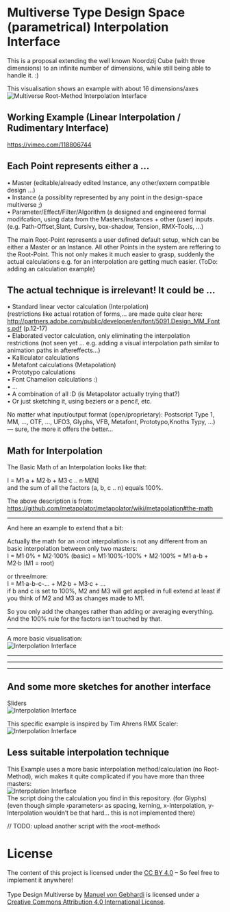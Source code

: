 Multiverse Type Design Space (parametrical) Interpolation Interface 
===========
This is a proposal extending the well known Noordzij Cube (with three dimensions) to an infinite number of dimensions, while still being able to handle it. :)

This visualisation shows an example with about 16 dimensions/axes 
![Multiverse Root-Method Interpolation Interface](Interpolation-Root-Method_Multiverse-Structure-Interface.png)

Working Example (Linear Interpolation / Rudimentary Interface)
---
https://vimeo.com/118806744

Each Point represents either a …
---
• Master (editable/already edited Instance, any other/extern compatible design …) <br />
• Instance (a possiblity represented by any point in the design-space multiverse ;)<br />
• Parameter/Effect/Filter/Algorithm (a designed and engineered formal modifcation, using data from the Masters/Instances + other (user) inputs. (e.g. Path-Offset,Slant, Cursivy, box-shadow, Tension, RMX-Tools, …)


The main Root-Point represents a user defined default setup, which can be either a Master or an Instance. All other Points in the system are reffering to the Root-Point. This not only makes it much easier to grasp, suddenly the actual calculations  e.g. for an interpolation are getting much easier. (ToDo: adding an calculation example)


The actual technique is irrelevant! It could be …
----
• Standard linear vector calculation (Interpolation)<br />
(restrictions like actual rotation of forms,… are made quite clear here: http://partners.adobe.com/public/developer/en/font/5091.Design_MM_Fonts.pdf (p.12-17) <br />
• Elaborated vector calculation, only eliminating the interpolation restrictions (not seen yet … e.g. adding a visual interpolation path similar to animation paths in aftereffects…)<br />
• Kalliculator calculations <br />
• Metafont calculations (Metapolation)<br />
• Prototypo calculations<br />
• Font Chamelion calculations :)<br />
• …<br />
• A combination of all :D (is Metapolator actually trying that?)<br />
• Or just sketching it, using beziers or a penci!, etc. <br />

No matter what input/output format (open/proprietary): Postscript Type 1, MM, …, OTF, …, UFO3, Glyphs, VFB, Metafont, Prototypo,Knoths Typy, …) — sure, the more it offers the better…


Math for Interpolation
---
The Basic Math of an Interpolation looks like that:

I = M1·a + M2·b + M3·c .. n·M[N] <br />
and the sum of all the factors (a, b, c .. n) equals 100%.

The above description is from: https://github.com/metapolator/metapolator/wiki/metapolation#the-math

-----
And here an example to extend that a bit:

Actually the math for an ›root interpolation‹ is not any different from an basic interpolation between only two masters: <br />
I = M1·0% + M2·100% (basic) = M1·100%-100% + M2·100% = M1·a-b + M2·b (M1 = root)  <br />

or three/more:  <br />
I = M1·a-b-c-… + M2·b + M3·c + … <br />
if b and c is set to 100%, M2 and M3 will get applied in full extend
at least if you think of  M2 and M3 as changes made to M1. 

So you only add the changes rather than adding or averaging everything. 
And the 100% rule for the factors isn’t touched by that.



-------


A more basic visualisation:<br />
![Interpolation Interface](Interpolation-Root-Method_Visualisation.png)


-----------
-----------
-----------



And some more sketches for another interface
----
Sliders<br />
![Interpolation Interface](Interpolation-Root-Method_Slider-Interface-Sketch.png)


This specific example is inspired by Tim Ahrens RMX Scaler:<br />
![Interpolation Interface](InterpolationInterface_02.png) 



Less suitable interpolation technique 
----
This Example uses a more basic interpolation method/calculation (no Root-Method), wich makes it quite complicated if you have more than three masters:<br />
![Interpolation Interface](InterpolationInterface_01.png)<br />
The script doing the calculation you find in this repository. (for Glyphs)
(even though simple ›parameters‹ as spacing, kerning, x-Interpolation, y-Interpolation wouldn’t be that hard… this is not implemented there) 

// TODO: upload another script with the ›root-method‹



# License

The content of this project is licensed under the <a rel="license" href="http://creativecommons.org/licenses/by/4.0/">CC BY 4.0</a> – So feel free to implement it anywhere!<br /><br /><span xmlns:dct="http://purl.org/dc/terms/" property="dct:title">Type Design Multiverse</span> by <a xmlns:cc="http://creativecommons.org/ns#" href="https://github.com/Manuel87/Type_Multiverse" property="cc:attributionName" rel="cc:attributionURL">Manuel von Gebhardi</a> is licensed under a <a rel="license" href="http://creativecommons.org/licenses/by/4.0/">Creative Commons Attribution 4.0 International License</a>.
